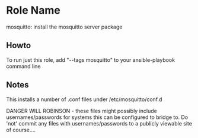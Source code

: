 

Role Name
=========

mosquitto: install the mosquitto server package

Howto
-----
To run just this role, add "--tags mosquitto" to your ansible-playbook command line

Notes
-----
This installs a number of .conf files under /etc/mosquitto/conf.d 

DANGER WILL ROBINSON - these files might possibly include usernames/passwords for systems this can be configured to bridge to. Do 'not' commit any files with usernames/passwords to a publicly viewable site of course....
